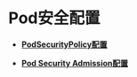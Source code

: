 # Pod安全配置<a name="cce_01_0465"></a>

-   **[PodSecurityPolicy配置](PodSecurityPolicy配置-184.md)**  

-   **[Pod Security Admission配置](Pod-Security-Admission配置-185.md)**  


